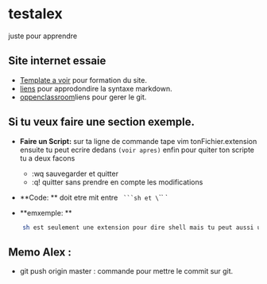 # testalex
juste pour apprendre

## Site internet essaie

* [Template a voir]() pour formation du site.
* [liens](https://raw.githubusercontent.com/facebook/react/master/README.md) pour approdondire la syntaxe markdown.
* [oppenclassroom](https://openclassrooms.com/fr/courses/2342361-gerez-votre-code-avec-git-et-github)liens pour gerer le git.

## Si tu veux faire une section exemple.

* **Faire un Script:** sur ta ligne de commande tape vim tonFichier.extension 
ensuite tu peut ecrire dedans `(voir apres)` enfin pour quiter ton scripte tu a deux facons 
	* :wq sauvegarder et quitter
	* :q! quitter sans prendre en compte les modifications

* **Code: ** doit etre mit entre ` ```sh et \`\`\` `

* **emxemple: ** 
```sh
	sh est seulement une extension pour dire shell mais tu peut aussi utiliser jsx ou autre faut regarder

```

## Memo Alex :

* git push origin master : commande pour mettre le commit sur git.


